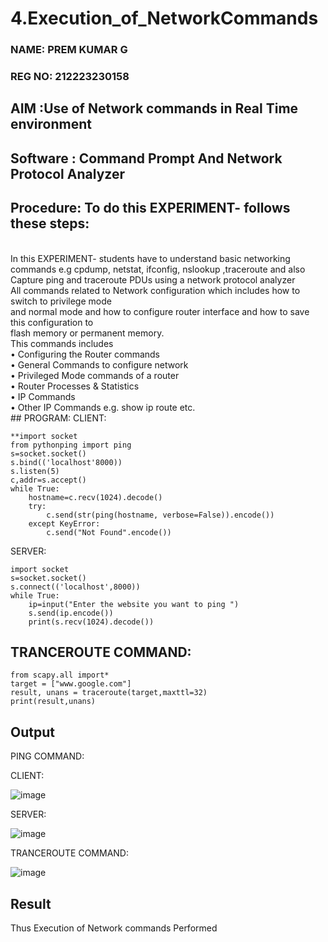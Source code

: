 # 4.Execution_of_NetworkCommands
### NAME: PREM KUMAR G
### REG NO: 212223230158
## AIM :Use of Network commands in Real Time environment
## Software : Command Prompt And Network Protocol Analyzer
## Procedure: To do this EXPERIMENT- follows these steps:
<BR>
In this EXPERIMENT- students have to understand basic networking commands e.g cpdump, netstat, ifconfig, nslookup ,traceroute and also Capture ping and traceroute PDUs using a network protocol analyzer 
<BR>
All commands related to Network configuration which includes how to switch to privilege mode
<BR>
and normal mode and how to configure router interface and how to save this configuration to
<BR>
flash memory or permanent memory.
<BR>
This commands includes
<BR>
• Configuring the Router commands
<BR>
• General Commands to configure network
<BR>
• Privileged Mode commands of a router 
<BR>
• Router Processes & Statistics
<BR>
• IP Commands
<BR>
• Other IP Commands e.g. show ip route etc.
<BR>
## PROGRAM:
CLIENT:

```
**import socket 
from pythonping import ping 
s=socket.socket() 
s.bind(('localhost'8000)) 
s.listen(5) 
c,addr=s.accept() 
while True: 
    hostname=c.recv(1024).decode() 
    try: 
        c.send(str(ping(hostname, verbose=False)).encode()) 
    except KeyError: 
        c.send("Not Found".encode())
``` 
SERVER:
```
import socket 
s=socket.socket() 
s.connect(('localhost',8000)) 
while True: 
    ip=input("Enter the website you want to ping ") 
    s.send(ip.encode()) 
    print(s.recv(1024).decode())
```
## TRANCEROUTE COMMAND:
```
from scapy.all import* 
target = ["www.google.com"] 
result, unans = traceroute(target,maxttl=32) 
print(result,unans)
```
## Output

PING COMMAND:

CLIENT:

![image](https://github.com/23006823/4.Execution_of_NetworkCommends/assets/138971409/f0224205-b5cd-495b-ab42-41d94d90a366)


SERVER:

![image](https://github.com/23006823/4.Execution_of_NetworkCommends/assets/138971409/0f68ff71-ae05-4ecf-88cb-1460f7a65abe)

TRANCEROUTE COMMAND:

![image](https://github.com/23006823/4.Execution_of_NetworkCommends/assets/138971409/df583ff1-736c-4fb2-8128-e42e18e4caf8)

## Result
Thus Execution of Network commands Performed 
